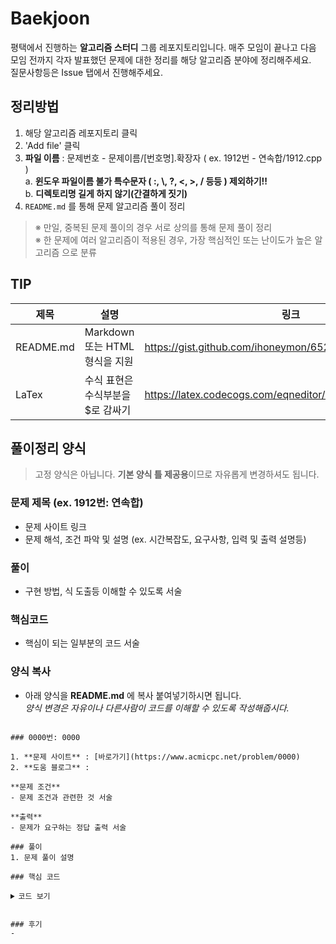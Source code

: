 # Baekjoon

평택에서 진행하는 **알고리즘 스터디** 그룹 레포지토리입니다.
매주 모임이 끝나고 다음 모임 전까지 각자 발표했던 문제에 대한 정리를 해당 알고리즘 분야에 정리해주세요.  
질문사항등은 Issue 탭에서 진행해주세요. 

    
## 정리방법
1. 해당 알고리즘 레포지토리 클릭
2. 'Add file' 클릭
3. **파일 이름** : 문제번호 - 문제이름/[번호명].확장자 ( ex. 1912번 - 연속합/1912.cpp )  
   a. __윈도우 파일이름 불가 특수문자 ( :, \\, ?, <, >, / 등등 ) 제외하기!!__  
   b. __디렉토리명 길게 하지 않기(간결하게 짓기)__
5. `README.md` 를 통해 문제 알고리즘 풀이 정리
  
> ※ 만일, 중복된 문제 풀이의 경우 서로 상의를 통해 문제 풀이 정리  
> ※ 한 문제에 여러 알고리즘이 적용된 경우, 가장 핵심적인 또는 난이도가 높은 알고리즘 으로 분류

## TIP
|제목|설명|링크|
|----|----|----|
|README.md|Markdown 또는 HTML형식을 지원|https://gist.github.com/ihoneymon/652be052a0727ad59601|
|LaTex|수식 표현은 수식부분을 $로 감싸기|https://latex.codecogs.com/eqneditor/editor.php|
    
## 풀이정리 양식
> 고정 양식은 아닙니다. **기본 양식 틀 제공용**이므로 자유롭게 변경하셔도 됩니다.
### 문제 제목 (ex. 1912번: 연속합)
- 문제 사이트 링크
- 문제 해석, 조건 파악 및 설명 (ex. 시간복잡도, 요구사항, 입력 및 출력 설명등)
### 풀이
- 구현 방법, 식 도출등 이해할 수 있도록 서술
### 핵심코드
- 핵심이 되는 일부분의 코드 서술
### 양식 복사
- 아래 양식을 **README.md** 에 복사 붙여넣기하시면 됩니다.  
  _양식 변경은 자유이나 다른사람이 코드를 이해할 수 있도록 작성해줍시다._
<pre><code>
### 0000번: 0000

1. **문제 사이트** : [바로가기](https://www.acmicpc.net/problem/0000)
2. **도움 블로그** : 

**문제 조건**
- 문제 조건과 관련한 것 서술

**출력**  
- 문제가 요구하는 정답 출력 서술

### 풀이
1. 문제 풀이 설명

### 핵심 코드

<details>
<summary>코드 보기</summary>

```[언어 형식]

```
- 코드 설명
</details>

### 후기
- 

</code></pre>

